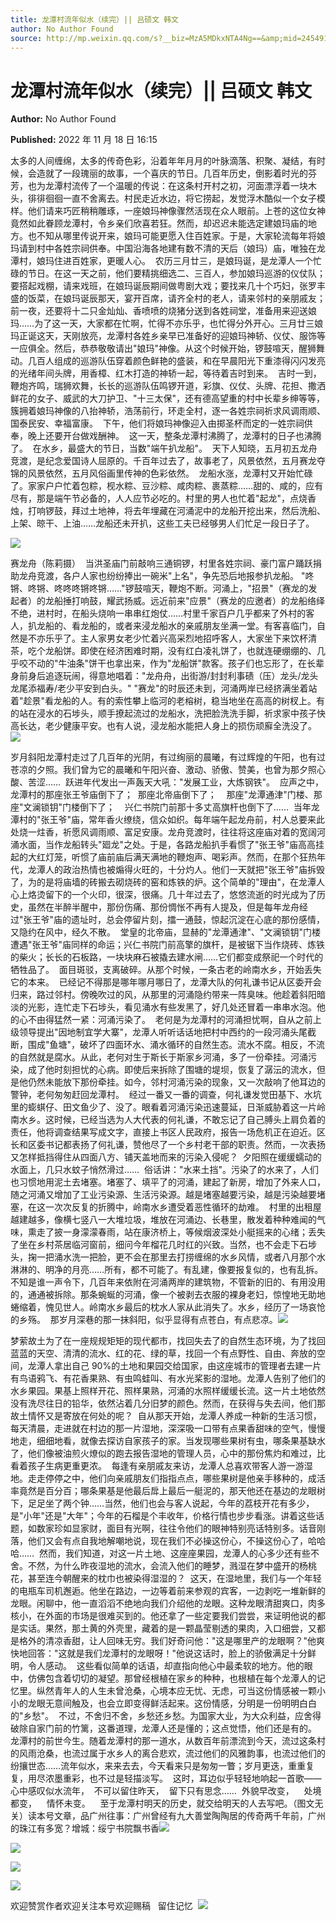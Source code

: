 ```yaml
---
title: 龙潭村流年似水（续完）|| 吕硕文 韩文
author: No Author Found
source: http://mp.weixin.qq.com/s?__biz=MzA5MDkxNTA4Ng==&amp;mid=2454912848&amp;idx=1&amp;sn=1c5e3a76fab801866bcccbdc69b30276&amp;chksm=87a23731b0d5be273fdd52cbd1fea4f0ad1788904f03e05830c0bf2dc0ec5105a82bc7140eb6#rd
---
```


# 龙潭村流年似水（续完）|| 吕硕文 韩文

**Author:** No Author Found

**Published:** 2022 年 11 月 18 日 16:15

太多的人间缠绵，太多的传奇色彩，沿着年年月月的叶脉滴落、积聚、凝结，有时候，会造就了一段瑰丽的故事，一个喜庆的节日。几百年历史，倒影着时光的芬芳，也为龙潭村流传了一个温暖的传说：在这条村开村之初，河面漂浮着一块木头，徘徘徊徊一直不舍离去。村民走近水边，将它捞起，发觉浮木酷似一个女子模样。他们请来巧匠稍稍雕琢，一座娘玛神像骤然活现在众人眼前。上苍的这位女神竟然如此眷顾龙潭村，令乡亲们欣喜若狂。然而，却迟迟未能选定建娘玛庙的地方。也不知从哪里传说开来，娘玛可能更愿入住百姓家。于是，大家轮流每年将娘玛请到村中各姓宗祠供奉。中国沿海各地建有数不清的天后（娘玛）庙，唯独在龙潭村，娘玛住进百姓家，更暖人心。  农历三月廿三，是娘玛诞，是龙潭人一个忙碌的节日。在这一天之前，他们要精挑细选二、三百人，参加娘玛巡游的仪仗队；要搭起戏棚，请来戏班，在娘玛诞辰期间做粤剧大戏；要找来几十个巧妇，张罗丰盛的饭菜，在娘玛诞辰那天，宴开百席，请齐全村的老人，请来邻村的亲朋戚友；前一夜，还要将十二只金灿灿、香喷喷的烧猪分送到各姓祠堂，准备用来迎送娘玛……为了这一天，大家都在忙啊，忙得不亦乐乎，也忙得分外开心。三月廿三娘玛正诞这天，天刚放亮，龙潭村各姓乡亲早已准备好的迎娘玛神轿、仪仗、服饰等一应俱全。然后，恭恭敬敬请出"娘玛"神像。从这个时候开始，锣鼓喧天，醒狮舞动。几百人组成的巡游队伍穿着颜色鲜艳的盛装，和在早晨阳光下重漆得闪闪发亮的光绪年间头牌，用香樟、红木打造的神轿一起，等待着吉时到来。  吉时一到，鞭炮齐鸣，瑞狮欢舞，长长的巡游队伍鸣锣开道，彩旗、仪仗、头牌、花担、撒洒鲜花的女子、威武的大刀护卫、"十三太保"，还有德高望重的村中长辈乡绅等等，簇拥着娘玛神像的八抬神轿，浩荡前行，环走全村，逐一各姓宗祠祈求风调雨顺、国泰民安、幸福富康。  下午，他们将娘玛神像迎入由掷圣杯而定的一姓宗祠供奉，晚上还要开台做戏酬神。  这一天，整条龙潭村沸腾了，龙潭村的日子也沸腾了。  在水乡，最盛大的节日，当数"端午扒龙船"。  天下人知晓，五月初五龙舟竞渡，是纪念爱国诗人屈原的。千百年过去了，故事老了，风景依然，五月赛龙夺锦的风景依然，五月风俗画里传神的色彩依然。  龙船水涨，龙潭村又开始忙碌了。家家户户忙着包粽，枧水粽、豆沙粽、咸肉粽、裹蒸粽……甜的、咸的，应有尽有，那是端午节必备的，人人应节必吃的。村里的男人也忙着"起龙"，点烧香烛，打响锣鼓，拜过土地神，将去年埋藏在河涌泥中的龙船开挖出来，然后洗船、上架、晾干、上油……龙船还未开扒，这些工夫已经够男人们忙足一段日子了。

![](https://mmbiz.qpic.cn/mmbiz_jpg/PJWG74pLsMbsCAibPjHNtf8mImHyIIEIUUSC4KYvFoctdyaFSQEZ3HJOCMRWUwnlRVW8rsZaRFDcC28mBXLCKRg/640)

赛龙舟（陈莉摄）  当洪圣庙门前敲响三通铜锣，村里各姓宗祠、豪门富户踊跃捐助龙舟竞渡，各户人家也纷纷捧出一碗米"上名"，争先恐后地报参扒龙船。 "咚锵、咚锵、咚咚咚锵咚锵……"锣鼓喧天，鞭炮不断。河涌上，"招景"（赛龙的发起者）的龙船捶打响鼓，耀武扬威。远近前来"应景"（赛龙的应邀者）的龙船络绎不绝，进村时，在船头烧响一串串红炮仗……村里千家百户几乎都来了外村的客人，扒龙船的、看龙船的，或者来浸龙船水的亲戚朋友坐满一堂。有客喜临门，自然是不亦乐乎了。主人家男女老少忙着兴高采烈地招呼客人，大家坐下来饮杯清茶，吃个龙船饼。即使在经济困难时期，没有红白凌礼饼了，也就连硬绷绷的、几乎咬不动的"牛油条"饼干也拿出来，作为"龙船饼"款客。孩子们也忘形了，在长辈身前身后追逐玩闹，得意地唱着："龙舟舟，出街游/封封利事碛（压）龙头/龙头龙尾添福寿/老少平安到白头。" "赛龙"的时辰还未到，河涌两岸已经挤满坐着站着"趁景"看龙船的人。有的索性攀上临河的老榕树，稳当地坐在高高的树杈上。有的站在浸水的石埗头，顺手撩起流过的龙船水，洗把脸洗洗手脚，祈求家中孩子快高长达，老少健康平安。也有人说，浸龙船水能把人身上的损伤顽廯全洗没了。![](https://mmbiz.qpic.cn/mmbiz_png/bL2iaicTYdZn7k0Fpdw7RkiblwdpdMJ2UR5CpWTJRcqPCms5vHHF9zpoib1kR1ricibQbn3dSEZJo8Zr7d5bPQrHqlnQ/640?wx_fmt=png)

岁月斜阳龙潭村走过了几百年的光阴，有过绚丽的晨曦，有过辉煌的午阳，也有过苍凉的夕照。我们曾为它的晨曦和午阳兴奋、激动、骄傲、赞美，也曾为那夕照心酸、苦涩……  跃进年代发出一声轰天大吼："发展工业，大炼钢铁"。  应声之中，龙潭村的那座张王爷庙倒下了；  那座北帝庙倒下了；    那座"龙潭通津"门楼、那座"文澜锁钥"门楼倒下了；    兴仁书院门前那十多丈高旗杆也倒下了……  当年龙潭村的"张王爷"庙，常年香火缭绕，信众如织。每年端午起龙舟前，村人总要来此处烧一炷香，祈愿风调雨顺、富足安康。龙舟竞渡时，往往将这座庙对着的宽阔河涌水面，当作龙船转头"廻龙"之处。于是，各路龙船扒手看惯了"张王爷"庙高高挂起的大红灯笼，听惯了庙前庙后满天满地的鞭炮声、喝彩声。然而，在那个狂热年代，龙潭人的政治热情也被煽得火旺的，十分灼人。他们一天就把"张王爷"庙拆毁了，为的是将庙墙的砖搬去砌烧砖的窑和炼铁的炉。这个简单的"理由"，在龙潭人心上烙烫留下的一个火印，很深，很痛。几十年过去了，悠悠流逝的时光成为了历史，虽然在半醉半醒中，那份伤痛、那份惆怅不再有人提及，但是每年龙舟经过"张王爷"庙的遗址时，总会停留片刻，擂一通鼓，惊起沉淀在心底的那份感情，又隐约在风中，经久不散。  堂皇的北帝庙，显赫的"龙潭通津"、"文澜锁钥"门楼遭遇"张王爷"庙同样的命运；兴仁书院门前高擎的旗杆，是被锯下当作烧砖、炼铁的柴火；长长的石板路，一块块麻石被撬去建水闸……它们都变成祭祀一个时代的牺牲品了。  面目斑驳，支离破碎。从那个时候，一条古老的岭南水乡，开始丢失它的本来。  已经记不得那是哪年哪月哪日了，龙潭大队的何礼谦书记从区委开会归来，路过邻村。傍晚吹过的风，从那里的河涌隐约带来一阵臭味。他趁着斜阳暗淡的光影，连忙走下石埗头，看见涌水有些发黑了，好几处还冒着一串串水泡。他的心不由得猛然一紧：河涌污染了。  老何是为龙潭村的河涌担忧啊，自从之前上级领导提出"因地制宜学大寨"，龙潭人听听话话地把村中西约的一段河涌头尾截断，围成"鱼塘"，破坏了四面环水、涌水循环的自然生态。流水不腐。相反，不流的自然就是腐水。从此，老何对生于斯长于斯家乡河涌，多了一份牵挂。河涌污染，成了他时刻担忧的心病。即使后来拆除了围塘的堤坝，恢复了潺沄的流水，但是他仍然未能放下那份牵挂。如今，邻村河涌污染的现象，又一次敲响了他耳边的警钟，老何匆匆赶回龙潭村。  经过一番又一番的调查，何礼谦发觉田基下、水坑里的蟛蜞仔、田文鱼少了、没了。眼看着河涌污染迅速蔓延，日渐威胁着这一片岭南水乡。这时候，已经当选为人大代表的何礼谦，不敢忘记了自己膊头上肩负着的责任，他将调查结果写成文字，直接上书区人民政府，报告一场危机正在迫近。区长和区委书记都表扬了何礼谦，赞他尽了一个乡村老干部的职责。然而，一次表扬又怎样抵挡得住从四面八方、铺天盖地而来的污染入侵呢？  夕阳照在缓缓蠕动的水面上，几只水蚊子悄然滑过……  俗话讲："水来土挡"。污染了的水来了，人们也习惯地用泥土去堵塞。堵塞了、填平了的河涌，建起了新房，增加了外来人口，随之河涌又增加了工业污染源、生活污染源。越是堵塞越要污染，越是污染越要堵塞，在这一次次反复的折腾中，岭南水乡遭受着恶性循环的劫难。  村里的出租屋越建越多，像横七竖八一大堆垃圾，堆放在河涌边、长巷里，散发着种种难闻的气味，熏走了披一身濛濛春雨，站在康济桥上，等候烟波深处小艇摇来的心绪；丢失了坐在乡村茶居临河窗前，细问今年榴花几时红的兴致。当然，也不会走下石埗头，掬一把涌水洗一把脸，更不会在那里去打捞缠绵的水乡风情，或者八月那个水淋淋的、明净的月亮……所有，都不可能了。有乱建，像要报复似的，也有乱拆。不知是谁一声令下，几百年来依附在河涌两岸的建筑物，不管新的旧的、有用没用的，通通被拆除。那条蜿蜒的河涌，像一个被剥去衣服的裸身老妇，惊惶地无助地蜷缩着，愧见世人。岭南水乡最后的枕水人家从此消失了。水乡，经历了一场哀怆的乡殇。  那岁月深巷的那一抹斜阳，似乎显得有点苍白，有点悲凉。![](https://mmbiz.qpic.cn/mmbiz_png/bL2iaicTYdZn710IfjLq2GjCeJbfauy3ePgWD6JmUNjJTnibAIYt89PAXW3DNpAlcx9fdK4c48fOibs8Od5CVFzhlQ/640?wx_fmt=png)

梦萦故土为了在一座规规矩矩的现代都市，找回失去了的自然生态环境，为了找回蓝蓝的天空、清清的流水、红的花、绿的草，找回一个有点野性、自由、奔放的空间，龙潭人拿出自己 90%的土地和果园交给国家，由这座城市的管理者去建一片有鸟语鸦飞、有花香果熟、有虫鸣蛙叫、有水光桨影的湿地。龙潭人告别了他们的水乡果园。果基上照样开花、照样果熟，河涌的水照样缓缓长流。这一片土地依然没有洗尽往日的铅华，依然沾着几分旧梦的颜色。然而，在获得与失去间，他们那故土情怀又是寄放在何处的呢？  自从那天开始，龙潭人养成一种新的生活习惯，每天清晨，走进就在村边的那一片湿地，深深吸一口带有点果香甜味的空气，慢慢地走，细细地看，就像去探访自家孩子的家。当发现哪些果树有虫，哪条果基缺水了，他们像被油煎火燎似的跑去报告湿地的管理人员，心中的那份焦灼和难过，比看着孩子生病更重更浓。  每逢有亲朋戚友来访，龙潭人总喜欢带客人游一游湿地。走走停停之中，他们向亲戚朋友们指指点点，哪些果树是他亲手移种的，成活率竟然是百分百；哪条果基是他最后戽上最后一艇泥的，那天他还在基边的龙眼树下，足足坐了两个钟……当然，他们也会与客人说起，今年的荔枝开花有多少，是"小年"还是"大年"；今年的石榴是个丰收年，价格行情也步步看涨。讲着这些话题，如数家珍如显家财，面目有光啊，往往令他们的眼神特别亮话特别多。话音刚落，他们又会有点自我地解嘲地说，现在我们不必操这份心，不操这份心了，哈哈哈……  然而，我们知道，对这一片土地、这座座果园，龙潭人的心多少还有些不舍。不然，为什么昨夜湿地的流水，会流入他们的睡梦，溅湿在梦中盛开的杨桃花，甚至连今朝醒来的枕巾也被染得湿湿的？  这天，在湿地里，我们与一个年轻的电瓶车司机邂逅。他坐在路边，一边等着前来参观的宾客，一边剥吃一堆新鲜的龙眼。闲聊中，他一直滔滔不绝地向我们介绍他的龙眼。这种龙眼清甜爽口，肉多核小，在外面的市场是很难买到的。他还拿了一些定要我们尝尝，来证明他说的都是实话。果然，那土黄的外壳里，藏着的是一颗晶莹剔透的果肉，入口细尝，又都是格外的清凉香甜，让人回味无穷。我们好奇问他："这是哪里产的龙眼啊？"他爽快地回答："这就是我们龙潭村的龙眼呀！"他说这话时，脸上的骄傲满足十分鲜明，令人感动。  这些看似简单的话语，却直指向他心中最柔软的地方。他的眼中，仿佛包含着切切的凝望。那曾经根植在家乡的种种，也根植在每个龙潭人的记忆里。纵然青年人的人生未曾沧桑，心境本应无忧、无虑，可当这份情感被一颗小小的龙眼无意间触及，也会立即变得鲜活起来。这份情感，分明是一份明明白白的"乡愁"。  不过，不舍归不舍，乡愁还乡愁。为国家大业，为大众利益，应舍得破除自家门前的竹篱，这番道理，龙潭人还是懂的；这点觉悟，他们还是有的。  龙潭村的前世今生。随着龙潭村的那一道水，从数百年前漂流到今天，流过这条村的风雨沧桑，也流过属于水乡人的离合悲欢，流过他们的风雅韵事，也流过他们的纷攘世态……流年似水，来来去去，今天看来只是匆匆一瞥；岁月更迭，重重复复，用尽浓墨重彩，也不过是轻描淡写。  这时，耳边似乎轻轻地响起一首歌——  心中感叹似水流年，  不可以留住昨天，  留下只有思念……  外貌早改变，    处境都变，    情怀未变。    至于龙潭村明天的历史，就交给明天的人去写吧。（图文无关）读本号文章，品广州往事：广州曾经有九大善堂陶陶居的传奇两千年前，广州的珠江有多宽？增城：绥宁书院飘书香![](https://mmbiz.qpic.cn/mmbiz_jpg/PJWG74pLsMbsCAibPjHNtf8mImHyIIEIU7NzFWIRbVaFVice36EDDZJ5jjxqmvd7mbk5g1baibxzgRHr4qKw1CLNQ/640)

![](https://mmbiz.qpic.cn/mmbiz_jpg/PJWG74pLsMbsCAibPjHNtf8mImHyIIEIUvjFFQ8p1u67P1jHYMiaFtExQPssRDxiateYn4vibrolicaHtamzzAPaneQ/640)

![](https://mmbiz.qpic.cn/mmbiz_png/bL2iaicTYdZn710IfjLq2GjCeJbfauy3ePgWD6JmUNjJTnibAIYt89PAXW3DNpAlcx9fdK4c48fOibs8Od5CVFzhlQ/640?wx_fmt=png)

![](https://mmbiz.qpic.cn/mmbiz_jpg/PJWG74pLsMbsCAibPjHNtf8mImHyIIEIUKsDkiaVLE3VZZmAJLR6ZEic2Z8XJV8v8wIibh66S9xxTJZZibnCHlfEzNg/640)

欢迎赞赏作者欢迎关注本号欢迎赐稿   留住记忆  ![](https://mmbiz.qpic.cn/mmbiz_jpg/PJWG74pLsMZZboDcOJJ5RJRa0TrRzoNSvrv9MUibrHIj4bCG4iaJdAg6T5DbKAv50viaQo6fADibibA99Gd1JChTOSg/640?wx_fmt=jpeg)
